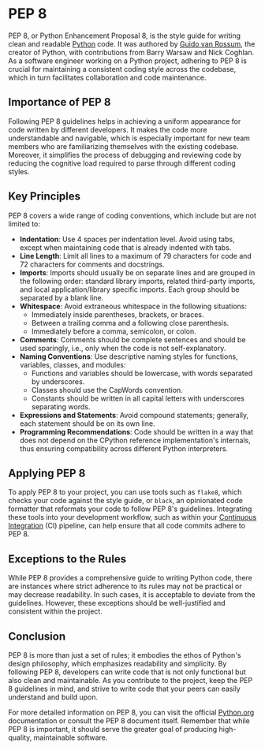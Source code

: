 # PEP 8

PEP 8, or Python Enhancement Proposal 8, is the style guide for writing clean and readable [Python](Python.md) code. It was authored by [Guido van Rossum](Guido%20van%20Rossum.md), the creator of Python, with contributions from Barry Warsaw and Nick Coghlan. As a software engineer working on a Python project, adhering to PEP 8 is crucial for maintaining a consistent coding style across the codebase, which in turn facilitates collaboration and code maintenance.

## Importance of PEP 8

Following PEP 8 guidelines helps in achieving a uniform appearance for code written by different developers. It makes the code more understandable and navigable, which is especially important for new team members who are familiarizing themselves with the existing codebase. Moreover, it simplifies the process of debugging and reviewing code by reducing the cognitive load required to parse through different coding styles.

## Key Principles

PEP 8 covers a wide range of coding conventions, which include but are not limited to:

- **Indentation**: Use 4 spaces per indentation level. Avoid using tabs, except when maintaining code that is already indented with tabs.
- **Line Length**: Limit all lines to a maximum of 79 characters for code and 72 characters for comments and docstrings.
- **Imports**: Imports should usually be on separate lines and are grouped in the following order: standard library imports, related third-party imports, and local application/library specific imports. Each group should be separated by a blank line.
- **Whitespace**: Avoid extraneous whitespace in the following situations:
  - Immediately inside parentheses, brackets, or braces.
  - Between a trailing comma and a following close parenthesis.
  - Immediately before a comma, semicolon, or colon.
- **Comments**: Comments should be complete sentences and should be used sparingly, i.e., only when the code is not self-explanatory.
- **Naming Conventions**: Use descriptive naming styles for functions, variables, classes, and modules:
  - Functions and variables should be lowercase, with words separated by underscores.
  - Classes should use the CapWords convention.
  - Constants should be written in all capital letters with underscores separating words.
- **Expressions and Statements**: Avoid compound statements; generally, each statement should be on its own line.
- **Programming Recommendations**: Code should be written in a way that does not depend on the CPython reference implementation's internals, thus ensuring compatibility across different Python interpreters.

## Applying PEP 8

To apply PEP 8 to your project, you can use tools such as `flake8`, which checks your code against the style guide, or `black`, an opinionated code formatter that reformats your code to follow PEP 8's guidelines. Integrating these tools into your development workflow, such as within your [Continuous Integration](Continuous%20Integration.md) (CI) pipeline, can help ensure that all code commits adhere to PEP 8.

## Exceptions to the Rules

While PEP 8 provides a comprehensive guide to writing Python code, there are instances where strict adherence to its rules may not be practical or may decrease readability. In such cases, it is acceptable to deviate from the guidelines. However, these exceptions should be well-justified and consistent within the project.

## Conclusion

PEP 8 is more than just a set of rules; it embodies the ethos of Python's design philosophy, which emphasizes readability and simplicity. By following PEP 8, developers can write code that is not only functional but also clean and maintainable. As you contribute to the project, keep the PEP 8 guidelines in mind, and strive to write code that your peers can easily understand and build upon.

For more detailed information on PEP 8, you can visit the official [Python.org](Python.org.md) documentation or consult the PEP 8 document itself. Remember that while PEP 8 is important, it should serve the greater goal of producing high-quality, maintainable software.